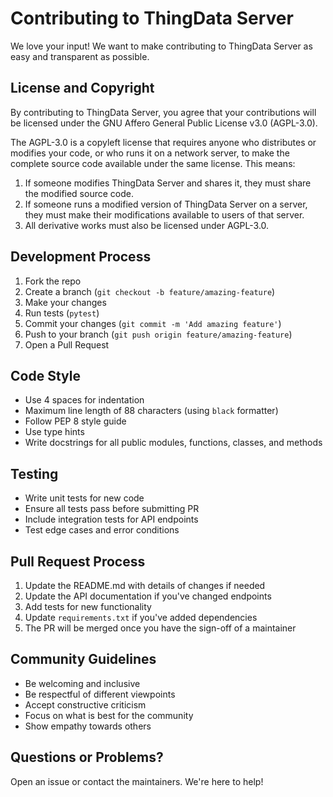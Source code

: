 # Contributing to ThingData Server

We love your input! We want to make contributing to ThingData Server as easy and transparent as possible.

## License and Copyright

By contributing to ThingData Server, you agree that your contributions will be licensed under the GNU Affero General Public License v3.0 (AGPL-3.0). 

The AGPL-3.0 is a copyleft license that requires anyone who distributes or modifies your code, or who runs it on a network server, to make the complete source code available under the same license. This means:

1. If someone modifies ThingData Server and shares it, they must share the modified source code.
2. If someone runs a modified version of ThingData Server on a server, they must make their modifications available to users of that server.
3. All derivative works must also be licensed under AGPL-3.0.

## Development Process

1. Fork the repo
2. Create a branch (`git checkout -b feature/amazing-feature`)
3. Make your changes
4. Run tests (`pytest`)
5. Commit your changes (`git commit -m 'Add amazing feature'`)
6. Push to your branch (`git push origin feature/amazing-feature`)
7. Open a Pull Request

## Code Style

* Use 4 spaces for indentation
* Maximum line length of 88 characters (using `black` formatter)
* Follow PEP 8 style guide
* Use type hints
* Write docstrings for all public modules, functions, classes, and methods

## Testing

* Write unit tests for new code
* Ensure all tests pass before submitting PR
* Include integration tests for API endpoints
* Test edge cases and error conditions

## Pull Request Process

1. Update the README.md with details of changes if needed
2. Update the API documentation if you've changed endpoints
3. Add tests for new functionality
4. Update `requirements.txt` if you've added dependencies
5. The PR will be merged once you have the sign-off of a maintainer

## Community Guidelines

* Be welcoming and inclusive
* Be respectful of different viewpoints
* Accept constructive criticism
* Focus on what is best for the community
* Show empathy towards others

## Questions or Problems?

Open an issue or contact the maintainers. We're here to help!
